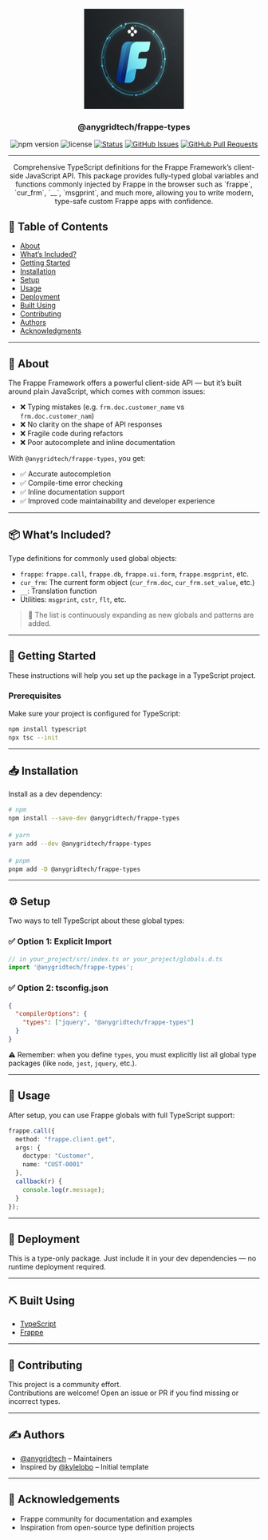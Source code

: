 <p align="center">
  <a href="" rel="noopener">
    <img width=200px height=200px src="LOGO.png" alt="Project logo">
  </a>
</p>

<h3 align="center">@anygridtech/frappe-types</h3>

<div align="center">

![npm version](https://img.shields.io/npm/v/%40anygridtech%2Ffrappe-types.svg)
![license](https://img.shields.io/badge/License-MIT-blue.svg)
[![Status](https://img.shields.io/badge/status-active-success.svg)]()
[![GitHub Issues](https://img.shields.io/github/issues/kylelobo/The-Documentation-Compendium.svg)](https://github.com/kylelobo/The-Documentation-Compendium/issues)
[![GitHub Pull Requests](https://img.shields.io/github/issues-pr/kylelobo/The-Documentation-Compendium.svg)](https://github.com/kylelobo/The-Documentation-Compendium/pulls)

</div>

---

<p align="center">
Comprehensive TypeScript definitions for the Frappe Framework’s client-side JavaScript API.  
This package provides fully-typed global variables and functions commonly injected by Frappe in the browser such as `frappe`, `cur_frm`, `__`, `msgprint`, and much more, allowing you to write modern, type-safe custom Frappe apps with confidence.
<br>
</p>

## 📝 Table of Contents

- [About](#about)
- [What’s Included?](#whats_included)
- [Getting Started](#getting_started)
- [Installation](#installation)
- [Setup](#setup)
- [Usage](#usage)
- [Deployment](#deployment)
- [Built Using](#built_using)
- [Contributing](#contributing)
- [Authors](#authors)
- [Acknowledgments](#acknowledgement)

---

## 🧐 About <a name = "about"></a>

The Frappe Framework offers a powerful client-side API — but it’s built around plain JavaScript, which comes with common issues:

- ❌ Typing mistakes (e.g. `frm.doc.customer_name` vs `frm.doc.customer_nam`)  
- ❌ No clarity on the shape of API responses  
- ❌ Fragile code during refactors  
- ❌ Poor autocomplete and inline documentation  

With `@anygridtech/frappe-types`, you get:  

- ✅ Accurate autocompletion  
- ✅ Compile-time error checking  
- ✅ Inline documentation support  
- ✅ Improved code maintainability and developer experience  

---

## 📦 What’s Included? <a name = "whats_included"></a>

Type definitions for commonly used global objects:

- `frappe`: `frappe.call`, `frappe.db`, `frappe.ui.form`, `frappe.msgprint`, etc.  
- `cur_frm`: The current form object (`cur_frm.doc`, `cur_frm.set_value`, etc.)  
- `__`: Translation function  
- Utilities: `msgprint`, `cstr`, `flt`, etc.  

> 🧩 The list is continuously expanding as new globals and patterns are added.

---

## 🏁 Getting Started <a name = "getting_started"></a>

These instructions will help you set up the package in a TypeScript project.

### Prerequisites

Make sure your project is configured for TypeScript:

```bash
npm install typescript
npx tsc --init
```

---

## 📥 Installation <a name = "installation"></a>

Install as a dev dependency:

```bash
# npm
npm install --save-dev @anygridtech/frappe-types

# yarn
yarn add --dev @anygridtech/frappe-types

# pnpm
pnpm add -D @anygridtech/frappe-types
```

---

## ⚙️ Setup <a name = "setup"></a>

Two ways to tell TypeScript about these global types:

### ✅ Option 1: Explicit Import

```ts
// in your_project/src/index.ts or your_project/globals.d.ts
import '@anygridtech/frappe-types';
```

### ✅ Option 2: tsconfig.json

```json
{
  "compilerOptions": {
    "types": ["jquery", "@anygridtech/frappe-types"]
  }
}
```

⚠️ Remember: when you define `types`, you must explicitly list all global type packages (like `node`, `jest`, `jquery`, etc.).

---

## 🎈 Usage <a name="usage"></a>

After setup, you can use Frappe globals with full TypeScript support:

```ts
frappe.call({
  method: "frappe.client.get",
  args: {
    doctype: "Customer",
    name: "CUST-0001"
  },
  callback(r) {
    console.log(r.message);
  }
});
```

---

## 🚀 Deployment <a name = "deployment"></a>

This is a type-only package. Just include it in your dev dependencies — no runtime deployment required.

---

## ⛏️ Built Using <a name = "built_using"></a>

- [TypeScript](https://www.typescriptlang.org/)
- [Frappe](https://frappeframework.com/)

---

## 🤝 Contributing <a name = "contributing"></a>

This project is a community effort.  
Contributions are welcome! Open an issue or PR if you find missing or incorrect types.

---

## ✍️ Authors <a name = "authors"></a>

- [@anygridtech](https://github.com/anygridtech) – Maintainers  
- Inspired by [@kylelobo](https://github.com/kylelobo) – Initial template

---

## 🎉 Acknowledgements <a name = "acknowledgement"></a>

- Frappe community for documentation and examples  
- Inspiration from open-source type definition projects
